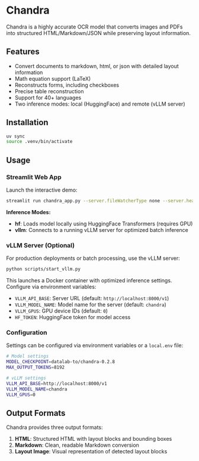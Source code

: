 # Chandra

Chandra is a highly accurate OCR model that converts images and PDFs into structured HTML/Markdown/JSON while preserving layout information.

## Features

- Convert documents to markdown, html, or json with detailed layout information
- Math equation support (LaTeX)
- Reconstructs forms, including checkboxes
- Precise table reconstruction
- Support for 40+ languages
- Two inference modes: local (HuggingFace) and remote (vLLM server)

## Installation

```bash
uv sync
source .venv/bin/activate
```

## Usage

### Streamlit Web App

Launch the interactive demo:

```bash
streamlit run chandra_app.py --server.fileWatcherType none --server.headless true
```

**Inference Modes:**
- **hf**: Loads model locally using HuggingFace Transformers (requires GPU)
- **vllm**: Connects to a running vLLM server for optimized batch inference

### vLLM Server (Optional)

For production deployments or batch processing, use the vLLM server:

```bash
python scripts/start_vllm.py
```

This launches a Docker container with optimized inference settings. Configure via environment variables:

- `VLLM_API_BASE`: Server URL (default: `http://localhost:8000/v1`)
- `VLLM_MODEL_NAME`: Model name for the server (default: `chandra`)
- `VLLM_GPUS`: GPU device IDs (default: `0`)
- `HF_TOKEN`: HuggingFace token for model access

### Configuration

Settings can be configured via environment variables or a `local.env` file:

```bash
# Model settings
MODEL_CHECKPOINT=datalab-to/chandra-0.2.8
MAX_OUTPUT_TOKENS=8192

# vLLM settings
VLLM_API_BASE=http://localhost:8000/v1
VLLM_MODEL_NAME=chandra
VLLM_GPUS=0
```

## Output Formats

Chandra provides three output formats:

1. **HTML**: Structured HTML with layout blocks and bounding boxes
2. **Markdown**: Clean, readable Markdown conversion
3. **Layout Image**: Visual representation of detected layout blocks